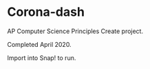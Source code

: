 # Corona-dash
AP Computer Science Principles Create project.

Completed April 2020.

Import into Snap! to run. 
